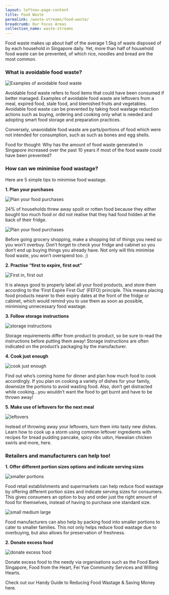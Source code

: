 ```yaml
---
layout: leftnav-page-content
title: Food Waste
permalink: /waste-streams/food-waste/
breadcrumb: Our Focus Areas
collection_name: waste-streams
---
```



Food waste makes up about half of the average 1.5kg of waste disposed of by each household in Singapore daily. Yet, more than half of household food waste can be prevented, of which rice, noodles and bread are the most common.

### What is avoidable food waste?

![Examples of avoidable food waste](/images/avoidable-food-waste.jpg)

Avoidable food waste refers to food items that could have been consumed if better managed. Examples of avoidable food waste are leftovers from a meal, expired food, stale food, and blemished fruits and vegetables. Avoidable food waste can be prevented by taking food wastage reduction actions such as buying, ordering and cooking only what is needed and adopting smart food storage and preparation practices. 

Conversely, unavoidable food waste are parts/portions of food which were not intended for consumption, such as such as bones and egg shells.

Food for thought: Why has the amount of food waste generated in Singapore increased over the past 10 years if most of the food waste could have been prevented?

### How can we minimise food wastage?

Here are 5 simple tips to minimise food wastage. 

**1. Plan your purchases**

![Plan your food purchases](/images/plan-your-purchase1.jpg)

24% of households threw away spoilt or rotten food because they either bought too much food or did not realise that they had food hidden at the back of their fridge. 

![Plan your food purchases](/images/plan-your-purchase2.jpg)

Before going grocery shopping, make a shopping list of things you need so you won’t overbuy. Don’t forget to check your fridge and cabinet so you don’t end up buying things you already have. Not only will this minimise food waste, you won’t overspend too. ;)


**2. Practise “first to expire, first out”**

![First in, first out](/images/expired-food.jpg)

It is always good to properly label all your food products, and store them according to the ‘First Expire First Out’ (FEFO) principle. This means placing food products nearer to their expiry dates at the front of the fridge or cabinet, which would remind you to use them as soon as possible, minimising unnecessary food wastage. 


**3. Follow storage instructions**

![storage instructions](/images/storage-instructions.jpg)

Storage requirements differ from product to product, so be sure to read the instructions before putting them away! Storage instructions are often indicated on the product’s packaging by the manufacturer. 


**4. Cook just enough**

![cook just enough](/images/cook-just-enough.jpg)

Find out who’s coming home for dinner and plan how much food to cook accordingly. If you plan on cooking a variety of dishes for your family, downsize the portions to avoid wasting food. Also, don’t get distracted while cooking…you wouldn’t want the food to get burnt and have to be thrown away!


**5. Make use of leftovers for the next meal**

![leftovers](/images/leftovers.jpg)

Instead of throwing away your leftovers, turn them into tasty new dishes. Learn how to cook up a storm using common leftover ingredients with recipes for bread pudding pancake, spicy ribs udon, Hawaiian chicken swirls and more, here.


### Retailers and manufacturers can help too!

**1. Offer different portion sizes options and indicate serving sizes**

![smaller portions](/images/smaller-portions.jpg)

Food retail establishments and supermarkets can help reduce food wastage by offering different portion sizes and indicate serving sizes for consumers. This gives consumers an option to buy and order just the right amount of food for themselves, instead of having to purchase one standard size. 

![small medium large](/images/SML.jpg)

Food manufacturers can also help by packing food into smaller portions to cater to smaller families. This not only helps reduce food wastage due to overbuying, but also allows for preservation of freshness. 


**2. Donate excess food**

![donate excess food](/images/donate-excess-food.jpg)

Donate excess food to the needy via organisations such as the Food Bank Singapore, Food from the Heart, Fei Yue Community Services and Willing Hearts. 

Check out our Handy Guide to Reducing Food Wastage & Saving Money here.
